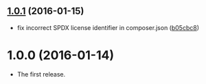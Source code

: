 <a name="1.0.1"></a>
## [1.0.1](https://github.com/ecailles/null-object/compare/v1.0.0...v1.0.1) (2016-01-15)


* fix incorrect SPDX license identifier in composer.json ([b05cbc8](https://github.com/ecailles/null-object/commit/b05cbc8))



<a name="1.0.0"></a>
# 1.0.0 (2016-01-14)


* The first release.
